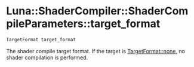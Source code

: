 # Luna::ShaderCompiler::ShaderCompileParameters::target_format

```c++
TargetFormat target_format
```

The shader compile target format. If the target is [TargetFormat::none](group___shader_compiler_1gga4cad2b3eee9b7fe13c80ad2f66885bd2a334c4a4c42fdb79d7ebc3e73b517e6f8.md), no shader compilation is performed. 

